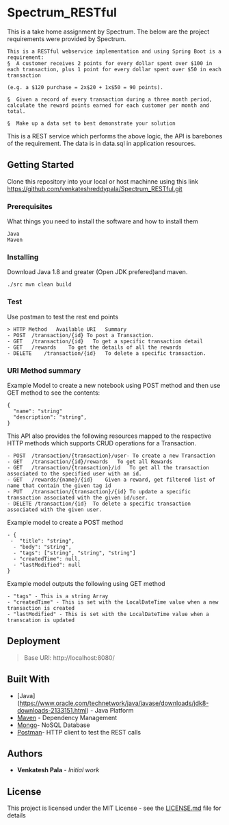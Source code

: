 # Spectrum_RESTful

This is a take home assignment by Spectrum. The below are the project requirements were provided by Spectrum. 
```
This is a RESTful webservice implementation and using Spring Boot is a requirement:
§  A customer receives 2 points for every dollar spent over $100 in each transaction, plus 1 point for every dollar spent over $50 in each transaction

(e.g. a $120 purchase = 2x$20 + 1x$50 = 90 points).

§  Given a record of every transaction during a three month period, calculate the reward points earned for each customer per month and total.

§  Make up a data set to best demonstrate your solution
```

This is a REST service which performs the above logic, the API is barebones of the requirement. The data is in data.sql in application resources.

## Getting Started

Clone this repository into your local or host machinne using this link https://github.com/venkateshreddypala/Spectrum_RESTful.git

### Prerequisites

What things you need to install the software and how to install them

```
Java
Maven
```

### Installing

 Download Java 1.8 and greater (Open JDK prefered)and maven.

```
./src mvn clean build
```

### Test
Use postman to test the rest end points

```
> HTTP Method	Available URI	Summary
- POST	/transaction/{id} To post a Transaction.
- GET	/transaction/{id}	To get a specific transaction detail
- GET	/rewards	To get the details of all the rewards
- DELETE	/transaction/{id}	To delete a specific transaction.
```

### URI Method summary

Example Model to create a new notebook using POST method and then use GET method to see the contents:

```
{
  "name": "string"
  "description": "string",
}
```
This API also provides the following resources mapped to the respective HTTP methods which supports CRUD operations for a Transaction.
```
- POST	/transaction/{transaction}/user- To create a new Transaction
- GET	/transaction/{id}/rewards	To get all Rewards
- GET	/transaction/{transaction}/id	To get all the transaction associated to the specified user with an id.
- GET	/rewards/{name}/{id}	Given a reward, get filtered list of name that contain the given tag id
- PUT	/transaction/{transaction}/{id}	To update a specific transaction associated with the given id/user.
- DELETE /transaction/{id}	To delete a specific transaction associated with the given user.
```

Example model to create a POST method  
```
- {
 -  "title": "string",
  - "body": "string",
  - "tags": ["string", "string", "string"]
  - "createdTime": null,
  - "lastModified": null
}

```
Example model outputs the following using GET method
```
- "tags" - This is a string Array
- "createdTime" - This is set with the LocalDateTime value when a new transaction is created
- "lastModified" - This is set with the LocalDateTime value when a transcation is updated

```

## Deployment

> Base URI: http://localhost:8080/

## Built With
* [Java] (https://www.oracle.com/technetwork/java/javase/downloads/jdk8-downloads-2133151.html) - Java Platform
* [Maven](https://maven.apache.org/) - Dependency Management
* [Mongo](https://www.mongodb.com/)- NoSQL Database
* [Postman](https://www.getpostman.com/)- HTTP client to test the REST calls


## Authors

* **Venkatesh Pala** - *Initial work* 


## License

This project is licensed under the MIT License - see the [LICENSE.md](LICENSE.md) file for details

